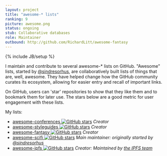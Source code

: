 ```yaml
---
layout: project
title: "awesome-* lists"
ranking: 9
picture: awesome.png
status: ongoing
stub: Collaborative databases
role: Maintainer
outbound: http://github.com/RichardLitt/awesome-fantasy
---
```

{% include JB/setup %}

I maintain and contribute to several awesome-* lists on GitHub. "Awesome" lists, started by [@sindresorhus](https://github.com/sindresorhus), are collaboratively built lists of things that are, well, awesome. They have helped change how the GitHub community curates its ecosystem, allowing for easier entry and recall of important links.

On GitHub, users can 'star' repositories to show that they like them and to bookmark them for later use. The stars below are a good metric for user engagement with these lists. 

My lists:

- [awesome-conferences ![GitHub stars](https://img.shields.io/github/stars/RichardLitt/awesome-conferences.svg)](https://github.com/RichardLitt/awesome-conferences) _Creator_
- [awesome-styleguides ![GitHub stars](https://img.shields.io/github/stars/RichardLitt/awesome-styleguides.svg)](https://github.com/RichardLitt/awesome-styleguides) _Creator_
- [awesome-fantasy ![GitHub stars](https://img.shields.io/github/stars/RichardLitt/awesome-fantasy.svg)](https://github.com/RichardLitt/awesome-fantasy) _Creator_
- [awesome-scifi ![GitHub stars](https://img.shields.io/github/stars/sindresorhus/awesome-scifi.svg)](https://github.com/sindresorhus/awesome-scifi) _Main maintainer: originally started by [@sindresorhus](https://github.com/sindresorhus)_  
- [awesome-ipfs ![GitHub stars](https://img.shields.io/github/stars/ipfs/awesome-ipfs.svg)](https://github.com/ipfs/awesome-ipfs) _Creator: Maintained by [the IPFS team](https://github.com/ipfs)_